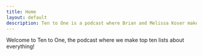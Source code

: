 ```yaml
---
title: Home
layout: default
description: Ten to One is a podcast where Brian and Melissa Koser make top ten lists about everything!
---
```


Welcome to Ten to One, the podcast where we make top ten lists about everything!